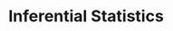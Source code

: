 ---
title: "Inferential Statistics"
layout: interview_layout
collection: interview_preparation
permalink: /interview-preparation/inferential_statistics/
markdown_url: "https://raw.githubusercontent.com/ajitsingh98/Data-Science-Interview-Questions-Answers/main/inferential_statistics.md"
img_url: "https://raw.githubusercontent.com/ajitsingh98/Data-Science-Interview-Questions-Answers/main/img/"
excerpt: 'This section covers Point Estimation, Interval Estimation, Hypothesis Testing and Inference for Relationship'
---